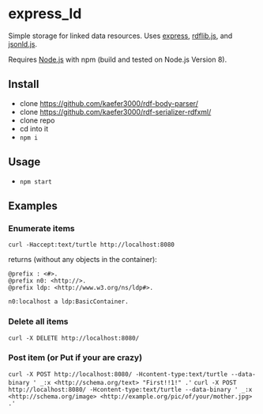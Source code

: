 # express_ld
Simple storage for linked data resources. Uses [express](http://expressjs.com), [rdflib.js](https://github.com/linkeddata/rdflib.js), and [jsonld.js](https://github.com/digitalbazaar/jsonld.js/).

Requires [Node.js](https://nodejs.org/en/download/) with npm (build and tested on Node.js Version 8).

## Install
- clone https://github.com/kaefer3000/rdf-body-parser/
- clone https://github.com/kaefer3000/rdf-serializer-rdfxml/
- clone repo
- cd into it
- `npm i`

## Usage
- `npm start`

## Examples
### Enumerate items
`curl -Haccept:text/turtle http://localhost:8080`

returns (without any objects in the container):

    @prefix : <#>.
    @prefix n0: <http://>.
    @prefix ldp: <http://www.w3.org/ns/ldp#>.

    n0:localhost a ldp:BasicContainer.

### Delete all items
`curl -X DELETE http://localhost:8080/`

### Post item (or Put if your are crazy)
`curl -X POST http://localhost:8080/ -Hcontent-type:text/turtle --data-binary ' _:x <http://schema.org/text> "First!!1!" .'`
`curl -X POST http://localhost:8080/ -Hcontent-type:text/turtle --data-binary ' _:x <http://schema.org/image> <http://example.org/pic/of/your/mother.jpg> .'`
